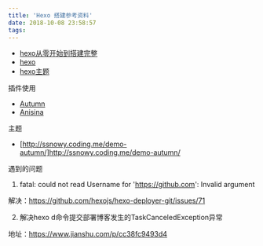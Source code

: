 ```yaml
---
title: 'Hexo 搭建参考资料'
date: 2018-10-08 23:58:57
tags:
---
```

- [hexo从零开始到搭建完整](https://www.cnblogs.com/visugar/p/6821777.html)
- [hexo](https://hexo.io/zh-cn/)
- [hexo主题](https://hexo.io/themes/)


插件使用
- [Autumn](https://github.com/chenzhutian/hexo-all-minifier)
- [Anisina](https://haojen.github.io/2017/05/09/Anisina-%E4%B8%AD%E6%96%87%E4%BD%BF%E7%94%A8%E6%95%99%E7%A8%8B/)

主题

- [http://ssnowy.coding.me/demo-autumn/]http://ssnowy.coding.me/demo-autumn/

遇到的问题

1. fatal: could not read Username for 'https://github.com': Invalid argument

  解决：https://github.com/hexojs/hexo-deployer-git/issues/71

2. 解决hexo d命令提交部署博客发生的TaskCanceledException异常

 地址：https://www.jianshu.com/p/cc38fc9493d4
